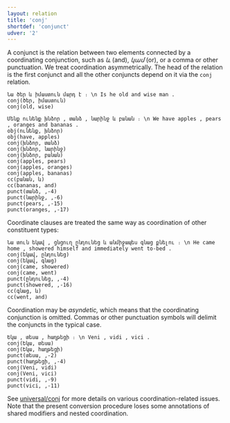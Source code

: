 ```yaml
---
layout: relation
title: 'conj'
shortdef: 'conjunct'
udver: '2'
---
```


A conjunct is the relation between two elements connected by a
coordinating conjunction, such as _և_ (and), _կամ_ (or), or a comma or other punctuation.
We treat coordination asymmetrically.
The head of the relation is the first
conjunct and all the other conjuncts depend on it via the `conj` relation.

~~~ sdparse
Նա ծեր և իմաստուն մարդ է ։ \n Is he old and wise man .
conj(ծեր, իմաստուն)
conj(old, wise)
~~~

~~~ sdparse
Մենք ունենք խնձոր , տանձ , նարինջ և բանան ։ \n We have apples , pears , oranges and bananas .
obj(ունենք, խնձոր)
obj(have, apples)
conj(խնձոր, տանձ)
conj(խնձոր, նարինջ)
conj(խնձոր, բանան)
conj(apples, pears)
conj(apples, oranges)
conj(apples, bananas)
cc(բանան, և)
cc(bananas, and)
punct(տանձ, ,-4)
punct(նարինջ, ,-6)
punct(pears, ,-15)
punct(oranges, ,-17)
~~~

Coordinate clauses are treated the same way as coordination of other constituent types:

~~~ sdparse
Նա տուն եկավ , ցնցուղ ընդունեց և անմիջապես գնաց քնելու ։ \n He came home , showered himself and immediately went to-bed .
conj(եկավ, ընդունեց)
conj(եկավ, գնաց)
conj(came, showered)
conj(came, went)
punct(ընդունեց, ,-4)
punct(showered, ,-16)
cc(գնաց, և)
cc(went, and)
~~~

Coordination may be _asyndetic,_ which means that the coordinating conjunction is omitted.
Commas or other punctuation symbols will delimit the conjuncts in the typical case.

~~~ sdparse
Եկա , տեսա , հաղթեցի ։ \n Veni , vidi , vici .
conj(Եկա, տեսա)
conj(Եկա, հաղթեցի)
punct(տեսա, ,-2)
punct(հաղթեցի, ,-4)
conj(Veni, vidi)
conj(Veni, vici)
punct(vidi, ,-9)
punct(vici, ,-11)
~~~

See [universal/conj](u-dep/conj) for more details on various coordination-related issues.
Note that the present conversion procedure loses some annotations of shared modifiers and nested
coordination.
<!-- Interlanguage links updated Po 6. listopadu 2023, 21:42:40 CET -->
